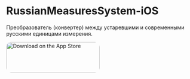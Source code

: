 # RussianMeasuresSystem-iOS
Преобразователь (конвертер) между устаревшими и современными русскими единицами измерения.

<a href="https://apps.apple.com/us/app/%D1%80%D1%83%D1%81%D1%81%D0%BA%D0%B8%D0%B5-%D0%BC%D0%B5%D1%80%D1%8B/id1638481772?itsct=apps_box_badge&amp;itscg=30200" style="display: inline-block; overflow: hidden; border-radius: 13px; width: 250px; height: 83px;"><img src="https://tools.applemediaservices.com/api/badges/download-on-the-app-store/white/en-us?size=250x83&amp;releaseDate=1664236800&h=b821ce16cc26004bf3fed0867530433a" alt="Download on the App Store" style="border-radius: 13px; width: 250px; height: 83px;"></a>
